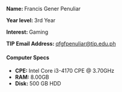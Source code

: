 <b>Name: </b>Francis Gener Penuliar

<b>Year level: </b>3rd Year

<b>Interest: </b>Gaming

<b>TIP Email Address: </b>qfgfpenuliar@tip.edu.ph

#### Computer Specs
* <b>CPE: </b>Intel Core i3-4170 CPE @ 3.70GHz
* <b>RAM: </b>8.00GB
* <b>Disk: </b>500 GB HDD
